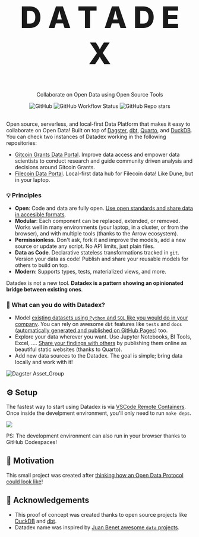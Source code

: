 <p align="center">
  <h1 style="font-size:80px; font-weight: 800;" align="center">D A T A D E X</h1>
  <p align="center">Collaborate on Open Data using Open Source Tools</a> </p>
</p>

<div align="center">
  <img alt="GitHub" src="https://img.shields.io/github/license/davidgasquez/datadex?style=flat-square">
  <img alt="GitHub Workflow Status" src="https://img.shields.io/github/actions/workflow/status/davidgasquez/datadex/ci.yml?style=flat-square">
  <img alt="GitHub Repo stars" src="https://img.shields.io/github/stars/davidgasquez/datadex?style=flat-square">
</div>

<br>

Open source, serverless, and local-first Data Platform that makes it easy to collaborate on Open Data! Built on top of [Dagster](https://dagster.io/), [dbt](https://www.getdbt.com/), [Quarto](https://quarto.org/), and [DuckDB](https://www.duckdb.org/). You can check two instances of Datadex working in the following repositories:

- [Gitcoin Grants Data Portal](https://github.com/davidgasquez/gitcoin-grants-data-portal). Improve data access and empower data scientists to conduct research and guide community driven analysis and decisions around Gitcoin Grants.
- [Filecoin Data Portal](https://github.com/davidgasquez/filecoin-data-portal/). Local-first data hub for Filecoin data! Like Dune, but in your laptop.

### 💡 Principles

- **Open**: Code and data are fully open. [Use open standards and share data in accesible formats](https://voltrondata.com/codex/a-new-frontier).
- **Modular**: Each component can be replaced, extended, or removed. Works well in many environments (your laptop, in a cluster, or from the browser), and with multiple tools (thanks to the Arrow ecosystem).
- **Permissionless**. Don't ask, fork it and improve the models, add a new source or update any script. No API limits, just plain files.
- **Data as Code**. Declarative stateless transformations tracked in `git`. Version your data as code! Publish and share your reusable models for others to build on top.
- **Modern**: Supports types, tests, materialized views, and more.

Datadex is not a new tool. **Datadex is a pattern showing an opinionated bridge between existing ones**.

### 🚀 What can you do with Datadex?

- Model [existing datasets using `Python` and `SQL` like you would do in your company](dbt/models/climate/sources.yml). You can rely on awesome `dbt` features like `tests` and `docs` ([automatically generated and published on GitHub Pages](https://davidgasquez.github.io/datadex/docs)) too.
- Explore your data wherever you want. Use Jupyter Notebooks, BI Tools, Excel, .... [Share your findings with others](https://davidgasquez.github.io/datadex/notebooks/2023-05-06-quarto.html) by publishing them online as beautiful static websites (thanks to Quarto).
- Add new data sources to the Datadex. The goal is simple; bring data locally and work with it!

![Dagster Asset_Group](https://user-images.githubusercontent.com/1682202/259458000-92984525-66bc-4410-8cb0-bd1b0cbfaf1d.png)

## ⚙️ Setup

The fastest way to start using Datadex is via [VSCode Remote Containers](https://code.visualstudio.com/docs/remote/containers). Once inside the develpment environment, you'll only need to run `make deps`.

[![](https://github.com/codespaces/badge.svg)](https://codespaces.new/davidgasquez/datadex)

PS: The development environment can also run in your browser thanks to GitHub Codespaces!

## 🎯 Motivation

This small project was created after [thinking how an Open Data Protocol could look like](https://publish.obsidian.md/davidgasquez/Open+Data)!

## 👏 Acknowledgements

- This proof of concept was created thanks to open source projects like [DuckDB](https://www.duckdb.org/) and [dbt](https://getdbt.com).
- Datadex name was inspired by [Juan Benet awesome `data` projects](https://juan.benet.ai/blog/2014-03-11-discussion-scienceexchange/).
